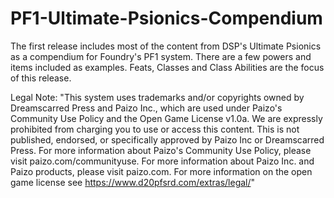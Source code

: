 # PF1-Ultimate-Psionics-Compendium
The first release includes most of the content from DSP's Ultimate Psionics as a compendium for Foundry's PF1 system. 
There are a few powers and items included as examples.
Feats, Classes and Class Abilities are the focus of this release.

Legal Note: 
"This system uses trademarks and/or copyrights owned by Dreamscarred Press and Paizo Inc., which are used under Paizo's Community Use Policy and the Open Game License v1.0a. We are expressly prohibited from charging you to use or access this content. This is not published, endorsed, or specifically approved by Paizo Inc or Dreamscarred Press. For more information about Paizo's Community Use Policy, please visit paizo.com/communityuse. For more information about Paizo Inc. and Paizo products, please visit paizo.com.
For more information on the open game license see https://www.d20pfsrd.com/extras/legal/"

